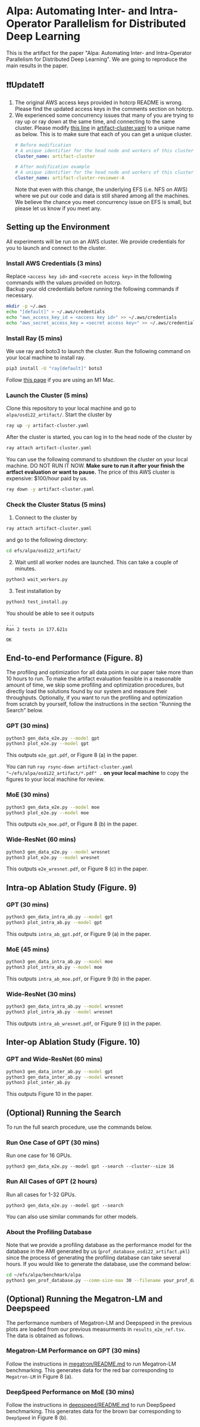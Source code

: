 # Alpa: Automating Inter- and Intra-Operator Parallelism for Distributed Deep Learning
This is the artifact for the paper "Alpa: Automating Inter- and Intra-Operator Parallelism for Distributed Deep Learning".
We are going to reproduce the main results in the paper.

## ❗️❗️Update❗️❗️

1. The original AWS access keys provided in hotcrp README is wrong. Please find the updated access keys in the comments section on hotcrp.
2. We experienced some concurrency issues that many of you are trying to ray up or ray down at the same time, and connecting to the same cluster. Please modify [this line](artifact-cluster.yaml#L2) in [artifact-cluster.yaml](artifact-cluster.yaml) to a unique name as below. This is to make sure that each of you can get a unique cluster.
    ```yaml
    # Before modification
    # A unique identifier for the head node and workers of this cluster.
    cluster_name: artifact-cluster

    # After modification example
    # A unique identifier for the head node and workers of this cluster.
    cluster_name: artifact-cluster-reviewer-A
    ```
   Note that even with this change, the underlying EFS (i.e. NFS on AWS) where we put our code and data is still shared among all the machines. We believe the chance you meet concurrency issue on EFS is small, but please let us know if you meet any.

## Setting up the Environment
All experiments will be run on an AWS cluster. We provide credentials for you to launch and connect to the cluster.

### Install AWS Credentials (3 mins)
Replace `<access key id>` and `<secrete access key>` in the following commands with the values provided on hotcrp.  
Backup your old credentials before running the following commands if necessary.
```bash
mkdir -p ~/.aws
echo "[default]" > ~/.aws/credentials
echo "aws_access_key_id = <access key id>" >> ~/.aws/credentials
echo "aws_secret_access_key = <secret access key>" >> ~/.aws/credentials
```

### Install Ray (5 mins)
We use ray and boto3 to launch the cluster.
Run the following command on your local machine to install ray. 
```bash
pip3 install -U "ray[default]" boto3
```
Follow [this page](https://docs.ray.io/en/latest/ray-overview/installation.html#m1-mac-apple-silicon-support) if you are using an M1 Mac.

### Launch the Cluster (5 mins)
Clone this repository to your local machine and go to `alpa/osdi22_artifact/`. Start the cluster by
```bash
ray up -y artifact-cluster.yaml
```

After the cluster is started, you can log in to the head node of the cluster by
```bash
ray attach artifact-cluster.yaml
```

You can use the following command to shutdown the cluster on your local machine. DO NOT RUN IT NOW.
**Make sure to run it after your finish the artfact evaluation or want to pause.**
The price of this AWS cluster is expensive: $100/hour paid by us.
```bash
ray down -y artifact-cluster.yaml
```

### Check the Cluster Status (5 mins)
1. Connect to the cluster by
  ```bash
  ray attach artifact-cluster.yaml
  ```
  and go to the following directory:
  ```bash
  cd efs/alpa/osdi22_artifact/
  ```
2. Wait until all worker nodes are launched. This can take a couple of minutes.
  ```bash
  python3 wait_workers.py
  ```
3. Test installation by
  ```bash
  python3 test_install.py
  ```

  You should be able to see it outputs
  ```
  ...
  Ran 2 tests in 177.621s

  OK
  ```

## End-to-end Performance (Figure. 8)
The profiling and optimization for all data points in our paper take more than 10 hours to run.
To make the artifact evaluation feasible in a reasonable amount of time, we skip some profiling and
optimization procedures, but directly load the solutions found by our system and measure their throughputs.
Optionally, if you want to run the profiling and optimization from scratch by yourself, follow the
instructions in the section "Running the Search" below.

### GPT (30 mins)
```bash
python3 gen_data_e2e.py --model gpt
python3 plot_e2e.py --model gpt
```
This outputs `e2e_gpt.pdf`, or Figure 8 (a) in the paper.

You can run `ray rsync-down artifact-cluster.yaml "~/efs/alpa/osdi22_artifact/*.pdf" .` **on your local machine**
to copy the figures to your local machine for review.

### MoE (30 mins)
```bash
python3 gen_data_e2e.py --model moe
python3 plot_e2e.py --model moe
```
This outputs `e2e_moe.pdf`, or Figure 8 (b) in the paper.

### Wide-ResNet (60 mins)
```bash
python3 gen_data_e2e.py --model wresnet
python3 plot_e2e.py --model wresnet
```
This outputs `e2e_wresnet.pdf`, or Figure 8 (c) in the paper.

## Intra-op Ablation Study (Figure. 9)

### GPT  (30 mins)
```bash
python3 gen_data_intra_ab.py --model gpt
python3 plot_intra_ab.py --model gpt
```
This outputs `intra_ab_gpt.pdf`, or Figure 9 (a) in the paper.

### MoE (45 mins)
```bash
python3 gen_data_intra_ab.py --model moe
python3 plot_intra_ab.py --model moe
```
This outputs `intra_ab_moe.pdf`, or Figure 9 (b) in the paper.

### Wide-ResNet (30 mins)
```bash
python3 gen_data_intra_ab.py --model wresnet
python3 plot_intra_ab.py --model wresnet
```
This outputs `intra_ab_wresnet.pdf`, or Figure 9 (c) in the paper.

## Inter-op Ablation Study (Figure. 10)

### GPT and Wide-ResNet (60 mins)
```bash
python3 gen_data_inter_ab.py --model gpt
python3 gen_data_inter_ab.py --model wresnet
python3 plot_inter_ab.py
```
This outputs Figure 10 in the paper.

## (Optional) Running the Search
To run the full search procedure, use the commands below.

### Run One Case of GPT (30 mins)
Run one case for 16 GPUs.
```
python3 gen_data_e2e.py --model gpt --search --cluster--size 16
```

### Run All Cases of GPT (2 hours)
Run all cases for 1-32 GPUs.
```
python3 gen_data_e2e.py --model gpt --search
```
You can also use similar commands for other models.

### About the Profiling Database
Note that we provide a profiling database as the performance model for the database in the AMI generated by us (`prof_database_osdi22_artifact.pkl`) since the process of generating the profiling database can take several hours. If you would like to generate the database, use the command below:
```bash
cd ~/efs/alpa/benchmark/alpa
python3 gen_prof_database.py --comm-size-max 30 --filename your_prof_database.pkl
```

## (Optional) Running the Megatron-LM and Deepspeed
The performance numbers of Megatron-LM and Deepspeed in the previous plots are
loaded from our previous measurments in `results_e2e_ref.tsv`.
The data is obtained as follows.

### Megatron-LM Performance on GPT (30 mins)
Follow the instructions in [megatron/README.md](megatron/README.md) to run Megatron-LM benchmarking.
This generates data for the red bar corresponding to `Megatron-LM` in Figure 8 (a).

### DeepSpeed Performance on MoE (30 mins)
Follow the instructions in [deepspeed/README.md](deepspeed/README.md) to run DeepSpeed benchmarking.
This generates data for the brown bar corresponding to `DeepSpeed` in Figure 8 (b).
